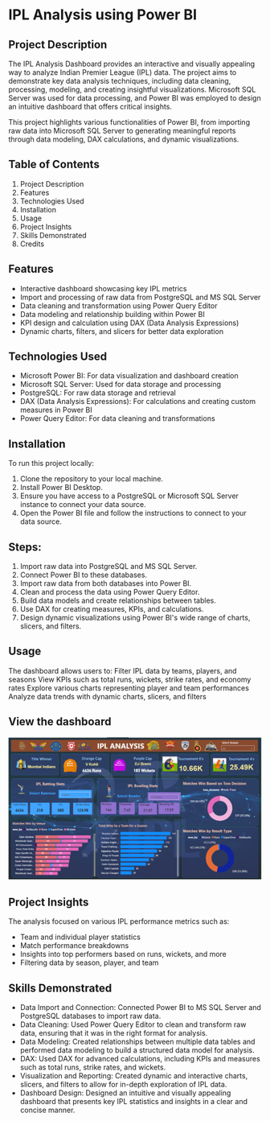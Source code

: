 # IPL Analysis using Power BI
## Project Description
The IPL Analysis Dashboard provides an interactive and visually appealing way to analyze Indian Premier League (IPL) data. The project aims to demonstrate key data analysis techniques, including data cleaning, processing, modeling, and creating insightful visualizations. Microsoft SQL Server was used for data processing, and Power BI was employed to design an intuitive dashboard that offers critical insights.

This project highlights various functionalities of Power BI, from importing raw data into Microsoft SQL Server to generating meaningful reports through data modeling, DAX calculations, and dynamic visualizations.

## Table of Contents
1. Project Description
2. Features
3. Technologies Used
4. Installation
5. Usage
6. Project Insights
7. Skills Demonstrated
8. Credits

## Features
- Interactive dashboard showcasing key IPL metrics
- Import and processing of raw data from PostgreSQL and MS SQL Server
- Data cleaning and transformation using Power Query Editor
- Data modeling and relationship building within Power BI
- KPI design and calculation using DAX (Data Analysis Expressions)
- Dynamic charts, filters, and slicers for better data exploration

## Technologies Used
- Microsoft Power BI: For data visualization and dashboard creation
- Microsoft SQL Server: Used for data storage and processing
- PostgreSQL: For raw data storage and retrieval
- DAX (Data Analysis Expressions): For calculations and creating custom measures in Power BI
- Power Query Editor: For data cleaning and transformations

## Installation
To run this project locally:
1. Clone the repository to your local machine.
2. Install Power BI Desktop.
3. Ensure you have access to a PostgreSQL or Microsoft SQL Server instance to connect your data source.
4. Open the Power BI file and follow the instructions to connect to your data source.

## Steps:
1. Import raw data into PostgreSQL and MS SQL Server.
2. Connect Power BI to these databases.
3. Import raw data from both databases into Power BI.
4. Clean and process the data using Power Query Editor.
5. Build data models and create relationships between tables.
6. Use DAX for creating measures, KPIs, and calculations.
7. Design dynamic visualizations using Power BI's wide range of charts, slicers, and filters.

## Usage
The dashboard allows users to:
Filter IPL data by teams, players, and seasons
View KPIs such as total runs, wickets, strike rates, and economy rates
Explore various charts representing player and team performances
Analyze data trends with dynamic charts, slicers, and filters

## View the dashboard
![](Dashboard_image.jpg)

## Project Insights
The analysis focused on various IPL performance metrics such as:

- Team and individual player statistics
- Match performance breakdowns
- Insights into top performers based on runs, wickets, and more
- Filtering data by season, player, and team

## Skills Demonstrated
- Data Import and Connection: Connected Power BI to MS SQL Server and PostgreSQL databases to import raw data.
- Data Cleaning: Used Power Query Editor to clean and transform raw data, ensuring that it was in the right format for analysis.
- Data Modeling: Created relationships between multiple data tables and performed data modeling to build a structured data model for analysis.
- DAX: Used DAX for advanced calculations, including KPIs and measures such as total runs, strike rates, and wickets.
- Visualization and Reporting: Created dynamic and interactive charts, slicers, and filters to allow for in-depth exploration of IPL data.
- Dashboard Design: Designed an intuitive and visually appealing dashboard that presents key IPL statistics and insights in a clear and concise manner.

